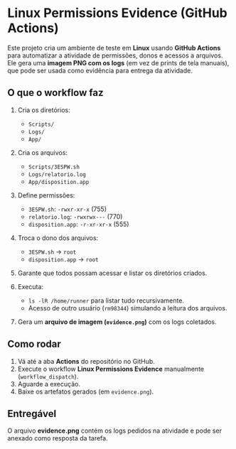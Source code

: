 # Linux Permissions Evidence (GitHub Actions)

Este projeto cria um ambiente de teste em **Linux** usando **GitHub Actions** para automatizar a atividade de permissões, donos e acessos a arquivos.  
Ele gera uma **imagem PNG com os logs** (em vez de prints de tela manuais), que pode ser usada como evidência para entrega da atividade.

## O que o workflow faz
1. Cria os diretórios:
   - `Scripts/`
   - `Logs/`
   - `App/`

2. Cria os arquivos:
   - `Scripts/3ESPW.sh`
   - `Logs/relatorio.log`
   - `App/disposition.app`

3. Define permissões:
   - `3ESPW.sh`: `-rwxr-xr-x` (755)
   - `relatorio.log`: `-rwxrwx---` (770)
   - `disposition.app`: `-r-xr-xr-x` (555)

4. Troca o dono dos arquivos:
   - `3ESPW.sh` → `root`
   - `disposition.app` → `root`

5. Garante que todos possam acessar e listar os diretórios criados.

6. Executa:
   - `ls -lR /home/runner` para listar tudo recursivamente.
   - Acesso de outro usuário (`rm98344`) simulando a leitura dos arquivos.

7. Gera um **arquivo de imagem (`evidence.png`)** com os logs coletados.

## Como rodar
1. Vá até a aba **Actions** do repositório no GitHub.  
2. Execute o workflow **Linux Permissions Evidence** manualmente (`workflow_dispatch`).  
3. Aguarde a execução.  
4. Baixe os artefatos gerados (em `evidence.png`).  

## Entregável
O arquivo **evidence.png** contém os logs pedidos na atividade e pode ser anexado como resposta da tarefa.

